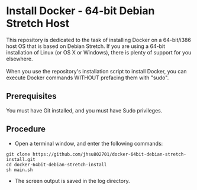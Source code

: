 # Install Docker - 64-bit Debian Stretch Host

This repository is dedicated to the task of installing Docker on a 64-bit/i386 host OS that is based on Debian Stretch.  If you are using a 64-bit installation of Linux (or OS X or Windows), there is plenty of support for you elsewhere.
<br>
<br>
When you use the repository's installation script to install Docker, you can execute Docker commands WITHOUT prefacing them with "sudo".

## Prerequisites
You must have Git installed, and you must have Sudo privileges.

## Procedure
* Open a terminal window, and enter the following commands:
```
git clone https://github.com/jhsu802701/docker-64bit-debian-stretch-install.git
cd docker-64bit-debian-stretch-install
sh main.sh
```
* The screen output is saved in the log directory.
